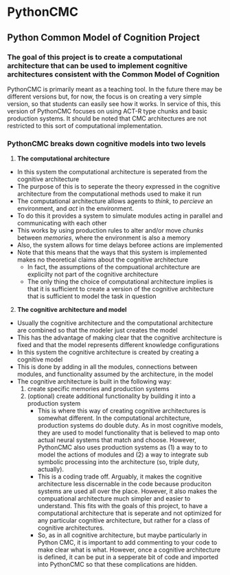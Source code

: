 # PythonCMC
## Python Common Model of Cognition Project
### The goal of this project is to create a computational architecture that can be used to implement cognitive architectures consistent with the Common Model of Cognition
PythonCMC is primarily meant as a teaching tool. In the future there may be different versions but, for now, the focus is on creating a very simple version, so that students can easily see how it works. In service of this, this version of PythonCMC focuses on using ACT-R type chunks and basic production systems. It should be noted that CMC architectures are not restricted to this sort of computational implementation.
### PythonCMC breaks down cognitive models into two levels
1. **The computational architecture**
  * In this system the computational architecture is seperated from the cognitive architecture
  * The purpose of this is to seperate the theory expressed in the cognitive architecture from the computational methods used to make it run
  * The computational architecture allows agents to *think*, to *percieve* an environment, and *act* in the environment.
  * To do this it provides a system to simulate modules acting in parallel and communicating with each other
  * This works by using production rules to alter and/or move *chunks* between *memories*, where the environment is also a memory
  * Also, the system allows for time delays beforee actions are implemented
  * Note that this means that the ways that this system is implemented makes no theoretical claims about the cognitive architecture
    *  In fact, the assumptions of the compuational architecture are explicilty not part of the cognitive architecture
    *  The only thing the choice of computational architecture implies is that it is sufficient to create a version of the cognitive architecture that is sufficient to model the task in question
2. **The cognitive architecture and model**
  * Usually the cognitive architecture and the computational architecture are combined so that the modeler just creates the model
  * This has the advantage of making clear that the cognitive architecture is fixed and that the model represents different knowledge configurations
  * In this system the cognitive architecture is created by creating a cognitive model
  * This is done by adding in all the modules, connections between modules, and functionality assumed by the architecture, in the model
  * The cognitive architecture is built in the following way:
    1. create specific memories and production systems
    2. (optional) create additional functionality by building it into a production system
       * This is where this way of creating cognitive architectures is somewhat different. In the computational architecture, production systems do double duty. As in most cognitive models, they are used to model functionality that is believed to map onto actual neural systems that match and choose. However, PythonCMC also uses production systems as (1) a way to to model the actions of modules and (2) a way to integrate sub symbolic processing into the architecture (so, triple duty, actually).
       * This is a coding trade off. Arguably, it makes the cognitive architecture less discernable in the code because produciton systems are used all over the place. However, it also makes the compuational architecture much simpler and easier to understand. This fits with the goals of this project, to have a computational architecture that is seperate and not optimized for any particular cognitive architecture, but rather for a class of cognitive architectures.
       * So, as in all cognitive architecture, but maybe particularly in Python CMC, it is important to add commenting to your code to make clear what is what. However, once a cognitive architecture is defined, it can be put in a sepperate bit of code and imported into PythonCMC so that these complications are hidden.
     
